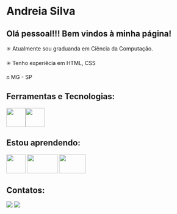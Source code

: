 # Andreia Silva
## Olá pessoal!!! Bem vindos à minha página!

:eight_spoked_asterisk: Atualmente sou graduanda em Ciência da Computação.

:eight_spoked_asterisk: Tenho experiêcia em HTML, CSS

:on: MG - SP

## Ferramentas e Tecnologias:

<img src="https://cdn.jsdelivr.net/gh/devicons/devicon@latest/icons/html5/html5-original.svg" width="50" height="50"/><img src="https://cdn.jsdelivr.net/gh/devicons/devicon@latest/icons/css3/css3-original.svg" width="50" height="50"/>

## Estou aprendendo:
<img src="https://cdn.jsdelivr.net/gh/devicons/devicon@latest/icons/javascript/javascript-original.svg" width="50" height="50"/> <img src="https://cdn.jsdelivr.net/gh/devicons/devicon@latest/icons/insomnia/insomnia-original-wordmark.svg" width="80" height="50"/> <img src="https://cdn.jsdelivr.net/gh/devicons/devicon@latest/icons/nodejs/nodejs-plain-wordmark.svg" width="70" height="50"/>

## Contatos:
<div> 
  <a href="https://www.linkedin.com/in/andreia-silva-086078264/" target="_blank"><img loading="lazy" src="https://img.shields.io/badge/-LinkedIn-%230077B5?style=for-the-badge&logo=linkedin&logoColor=white" target="_blank"></a> 
  <a href = "mailto:andreia.silva@estudante.ufla.br"><img loading="lazy" src="https://img.shields.io/badge/Gmail-D14836?style=for-the-badge&logo=gmail&logoColor=white" target="_blank"></a>
</div>
